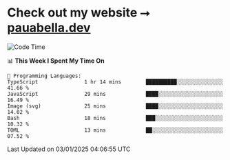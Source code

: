 # Check out my website ⭢ [pauabella.dev](https://pauabella.dev)

<!--START_SECTION:waka-->
![Code Time](http://img.shields.io/badge/Code%20Time-3%2C993%20hrs%2035%20mins-blue)

📊 **This Week I Spent My Time On** 

```text
💬 Programming Languages: 
TypeScript               1 hr 14 mins        ██████████░░░░░░░░░░░░░░░   41.66 % 
JavaScript               29 mins             ████░░░░░░░░░░░░░░░░░░░░░   16.49 % 
Image (svg)              25 mins             ████░░░░░░░░░░░░░░░░░░░░░   14.02 % 
Bash                     18 mins             ███░░░░░░░░░░░░░░░░░░░░░░   10.32 % 
TOML                     13 mins             ██░░░░░░░░░░░░░░░░░░░░░░░   07.52 % 
```


 Last Updated on 03/01/2025 04:06:55 UTC
<!--END_SECTION:waka-->
